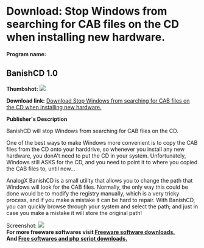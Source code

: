 # Download: Stop Windows from searching for CAB files on the CD when installing new hardware.

**Program name:**

## BanishCD 1.0

  
**Thumbshot:** ![](http://www.freewarefiles.com/screenshot/banishcd1_md.gif)   
  
**Download link:** [Download Stop Windows from searching for CAB files on the CD when installing new hardware.](http://freesoftwares.boysofts.com/BanishCD_program_24094.html)  
  


**Publisher's Description**  
  


BanishCD will stop Windows from searching for CAB files on the CD. 

One of the best ways to make Windows more convenient is to copy the CAB files from the CD onto your harddrive, so whenever you install any new hardware, you donA't need to put the CD in your system. Unfortunately, Windows still ASKS for the CD, and you need to point it to where you copied the CAB files to, until now...

AnalogX BanishCD is a small utility that allows you to change the path that Windows will look for the CAB files. Normally, the only way this could be done would be to modify the registry manually, which is a very tricky process, and if you make a mistake it can be hard to repair. With BanishCD, you can quickly browse through your system and select the path; and just in case you make a mistake it will store the original path! 

  
  
Screenshot: ![](http://www.freewarefiles.com/screenshot/banishcd1.gif)   
**For more freeware softwares visit [Freeware software downloads.](http://freesoftwares.boysofts.com/)**   
**And [Free softwares and php script downloads.](http://www.boysofts.com/)**
